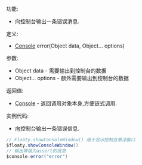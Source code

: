 功能:

+ 向控制台输出一条错误消息.

定义:

+ [Console](/API/Console/Console/README.md) error(Object data, Object... options)

参数:

+ Object data - 需要输出到控制台的数据
+ Object... options - 额外需要输出到控制台的数据

返回值:

+ [Console](/API/Console/Console/README.md) - 返回调用对象本身,方便链式调用.

实例代码:

+ 向控制台输出一条错误信息.

```groovy
// Floaty.showConsoleWindow() 用于显示控制台悬浮窗口
$floaty.showConsoleWindow()
// 输出等级为assert的信息
$console.error("error")
```